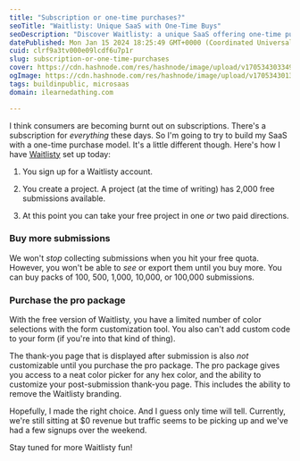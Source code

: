 ```yaml
---
title: "Subscription or one-time purchases?"
seoTitle: "Waitlisty: Unique SaaS with One-Time Buys"
seoDescription: "Discover Waitlisty: a unique SaaS offering one-time purchases and flexible submission plans. Customize your project with ease and efficiency."
datePublished: Mon Jan 15 2024 18:25:49 GMT+0000 (Coordinated Universal Time)
cuid: clrf9a3tv000e09lcdf6u7p1r
slug: subscription-or-one-time-purchases
cover: https://cdn.hashnode.com/res/hashnode/image/upload/v1705343033493/642812b9-3949-4ee2-9347-8a1df5a1f747.jpeg
ogImage: https://cdn.hashnode.com/res/hashnode/image/upload/v1705343013949/af00a2a2-eaef-4a01-9004-9cf0b7597ee1.jpeg
tags: buildinpublic, microsaas
domain: ilearnedathing.com

---
```


I think consumers are becoming burnt out on subscriptions. There's a subscription for *everything* these days. So I'm going to try to build my SaaS with a one-time purchase model. It's a little different though. Here's how I have [Waitlisty](https://waitlisty.io) set up today:

1. You sign up for a Waitlisty account.
    
2. You create a project. A project (at the time of writing) has 2,000 free submissions available.
    
3. At this point you can take your free project in one *or* two paid directions.
    

### Buy more submissions

We won't *stop* collecting submissions when you hit your free quota. However, you won't be able to *see* or export them until you buy more. You can buy packs of 100, 500, 1,000, 10,000, or 100,000 submissions.

### Purchase the pro package

With the free version of Waitlisty, you have a limited number of color selections with the form customization tool. You also can't add custom code to your form (if you're into that kind of thing).

The thank-you page that is displayed after submission is also *not* customizable until you purchase the pro package. The pro package gives you access to a neat color picker for any hex color, and the ability to customize your post-submission thank-you page. This includes the ability to remove the Waitlisty branding.

Hopefully, I made the right choice. And I guess only time will tell. Currently, we're still sitting at $0 revenue but traffic seems to be picking up and we've had a few signups over the weekend.

Stay tuned for more Waitlisty fun!
